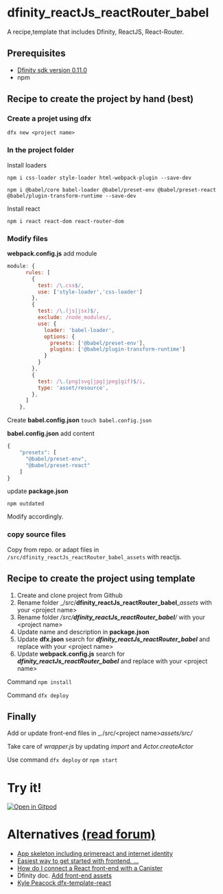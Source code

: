 # dfinity_reactJs_reactRouter_babel

A recipe,template that includes Dfinity, ReactJS, React-Router.

## Prerequisites

* [Dfinity sdk version 0.11.0](https://smartcontracts.org/docs/quickstart/local-quickstart.html)
* npm

## Recipe to create the project by hand (best)

### Create a projet using dfx

`dfx new <project name>`

### In the project folder

Install loaders 

`npm i css-loader style-loader html-webpack-plugin --save-dev`

`npm i @babel/core babel-loader @babel/preset-env @babel/preset-react @babel/plugin-transform-runtime --save-dev`

Install react

`npm i react react-dom react-router-dom`

### Modify files

**webpack.config.js** add module

```javascript
module: {
      rules: [
        { 
          test: /\.css$/,
          use: ['style-loader','css-loader']
        },
        {
          test: /\.(js|jsx)$/,
          exclude: /node_modules/,
          use: {
            loader: 'babel-loader',
            options: {
              presets: ['@babel/preset-env'],
              plugins: ['@babel/plugin-transform-runtime']
            }
          }
        },
        {
          test: /\.(png|svg|jpg|jpeg|gif)$/i,
          type: 'asset/resource',
        },
      ]
    },
```

Create **babel.config.json**
`touch babel.config.json`

**babel.config.json** add content
```javascript
{
    "presets": [
      "@babel/preset-env",
      "@babel/preset-react"
    ]
}
```

update **package.json**

`npm outdated`

Modify accordingly.

### copy source files

Copy from repo. or adapt files in `/src/dfinity_reactJs_reactRouter_babel_assets` with reactjs.


## Recipe to create the project using template

1. Create and clone project from Github
1. Rename folder _/src/**dfinity_reactJs_reactRouter_babel**__assets_ with your <project name\>
1. Rename folder _/src/**dfinity_reactJs_reactRouter_babel**/_ with your <project name\>
1. Update name and description in **package.json**
1. Update **dfx.json** search for _**dfinity_reactJs_reactRouter_babel**_ and replace with your <project name\>
1. Update **webpack.config.js** search for _**dfinity_reactJs_reactRouter_babel**_ and replace with your <project name\>

Command `npm install`

Command `dfx deploy`

## Finally

Add or update front-end files in _./src/\<project name\>_assets/src/_

Take care of *wrapper.js* by updating _import_ and _Actor.createActor_

Use command `dfx deploy` or `npm start`

# Try it!

[![Open in Gitpod](https://gitpod.io/button/open-in-gitpod.svg)](https://gitpod.io/#https://github.com/rbolog/dfinity_reactJs_reactRouter_babel)

# Alternatives [(read forum)](https://forum.dfinity.org/)

* [App skeleton including primereact and internet identity](https://gitlab.com/kurdy/dfx_skeleton)
* [Easiest way to get started with frontend. ...](https://forum.dfinity.org/t/easiest-way-to-get-started-with-frontend-templates-for-react-vue-svelte-based-on-vitejs/2589?u=rbolog)
* [How do I connect a React front-end with a Canister](https://forum.dfinity.org/t/how-do-i-connect-a-react-front-end-with-a-canister/2301?u=rbolog)
* Dfinity doc. [Add front-end assets](https://sdk.dfinity.org/docs/developers-guide/webpack-config.html)
* [Kyle Peacock dfx-template-react](https://github.com/krpeacock/dfx-template-react)
